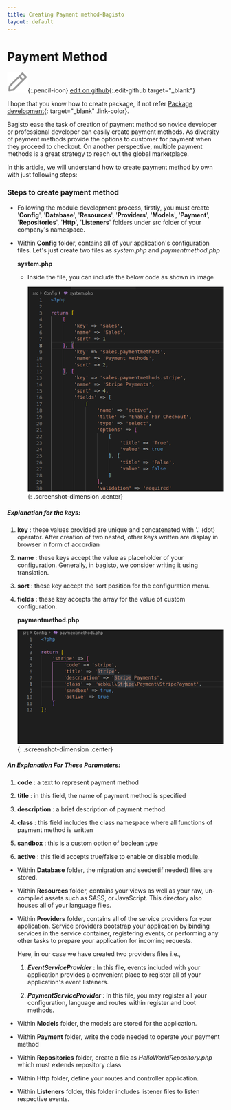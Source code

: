 ```yaml
---
title: Creating Payment method-Bagisto
layout: default
---
```


# Payment Method

![](assets/images/icons/Icon-Pencil-Large.svg){:.pencil-icon}
[edit on github](https://github.com/bagisto/bagisto-docs/blob/master/create_payment_method.md){:.edit-github target="\_blank"}

I hope that you know how to create package, if not refer [Package development](create_package.md){: target="\_blank" .link-color}.

Bagisto ease the task of creation of payment method so novice developer or professional developer can easily create payment methods. As diversity of payment methods provide the options to customer for payment when they proceed to checkout. On another perspective, multiple payment methods is a great strategy to reach out the global marketplace.

In this article, we will understand how to create payment method by own with just following steps:

### Steps to create payment method

- Following the module development process, firstly, you must create '**Config**', '**Database**', '**Resources**', '**Providers**', '**Models**', '**Payment**', '**Repositories**', '**Http**', '**Listeners**' folders under src folder of your company's namespace.

- Within **Config** folder, contains all of your application's configuration files. Let's just create two files as _system.php_ and _paymentmethod.php_

  **system.php**

  - Inside the file, you can include the below code as shown in image

    ![system-configuration](assets/images/Bagisto_Docs_Images/payment-config-1.png){: .screenshot-dimension .center}

##### Explanation for the keys:

1. **key** : these values provided are unique and concatenated with '.' (dot) operator. After creation of two nested, other keys written are display in browser in form of accordian

2. **name** : these keys accept the value as placeholder of your configuration. Generally, in bagisto, we consider writing it using translation.

3. **sort** : these key accept the sort position for the configuration menu.

4. **fields** : these key accepts the array for the value of custom configuration.


    **paymentmethod.php**

    ![payment-method-configuration](assets/images/Bagisto_Docs_Images/payment-config-2.png){:  .screenshot-dimension .center}

##### An Explanation For These Parameters:

1.  **code** : a text to represent payment method

2.  **title** : in this field, the name of payment method is specified

3.  **description** : a brief description of payment method.

4.  **class** : this field includes the class namespace where all functions of payment method is written

5.  **sandbox** : this is a custom option of boolean type

6.  **active** : this field accepts true/false to enable or disable module.

- Within **Database** folder, the migration and seeder(if needed) files are stored.

- Within **Resources** folder, contains your views as well as your raw, un-compiled assets such as SASS, or JavaScript. This directory also houses all of your language files.

- Within **Providers** folder, contains all of the service providers for your application. Service providers bootstrap your application by binding services in the service container, registering events, or performing any other tasks to prepare your application for incoming requests.

  Here, in our case we have created two providers files i.e.,

  1. **_EventServiceProvider_** : In this file, events included with your application provides a convenient place to register all of your application's event listeners.

  2. **_PaymentServiceProvider_** : In this file, you may register all your configuration, language and routes within register and boot methods.

* Within **Models** folder, the models are stored for the application.

* Within **Payment** folder, write the code needed to operate your payment method

* Within **Repositories** folder, create a file as _HelloWorldRepository.php_ which must extends repository class

* Within **Http** folder, define your routes and controller application.

* Within **Listeners** folder, this folder includes listener files to listen respective events.
